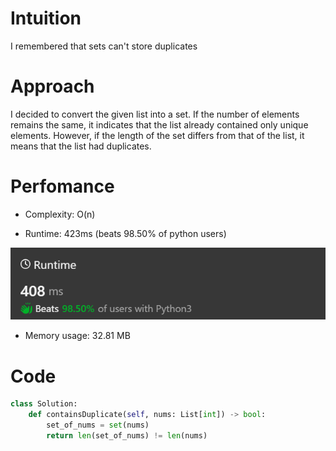 # Intuition
I remembered that sets can't store duplicates

# Approach
I decided to convert the given list into a set. If the number of elements remains the same, it indicates that the list already contained only unique elements. However, if the length of the set differs from that of the list, it means that the list had duplicates.

# Perfomance

- Complexity: O(n)

- Runtime: 423ms (beats 98.50% of python users)
<img src="./img/runtime.png">

- Memory usage: 32.81 MB 


# Code
```python
class Solution:
    def containsDuplicate(self, nums: List[int]) -> bool:
        set_of_nums = set(nums)
        return len(set_of_nums) != len(nums)
```
